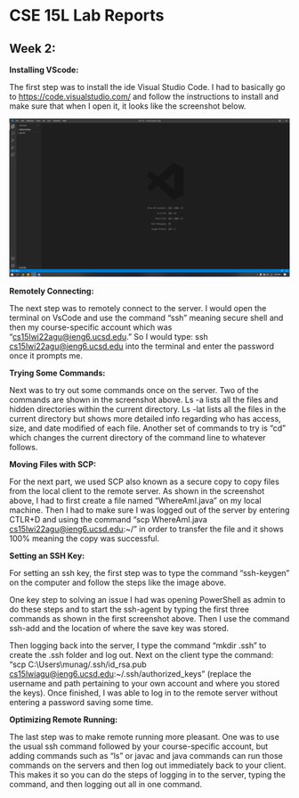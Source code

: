 # **CSE 15L Lab Reports**

## Week 2:

**Installing VScode:**

The first step was to install the ide Visual Studio Code. I had to basically go to https://code.visualstudio.com/ and follow the instructions to install and make sure that when I open it, it looks like the screenshot below.

![Image](vscode.png)

**Remotely Connecting:**

The next step was to remotely connect to the server. I would open the terminal on VsCode and use the command “ssh” meaning secure shell and then my course-specific account which was “cs15lwi22agu@ieng6.ucsd.edu.” So I would type: ssh cs15lwi22agu@ieng6.ucsd.edu into the terminal and enter the password once it prompts me.

**Trying Some Commands:**

Next was to try out some commands once on the server. Two of the commands are shown in the screenshot above. Ls -a lists all the files and hidden directories within the current directory. Ls -lat lists all the files in the current directory but shows more detailed info regarding who has access, size, and date modified of each file. Another set of commands to try is “cd” which changes the current directory of the command line to whatever follows.

**Moving Files with SCP:**

For the next part, we used SCP also known as a secure copy to copy files from the local client to the remote server. As shown in the screenshot above, I had to first create a file named “WhereAmI.java” on my local machine. Then I had to make sure I was logged out of the server by entering CTLR+D and using the command “scp WhereAmI.java cs15lwi22agu@ieng6.ucsd.edu:~/” in order to transfer the file and it shows 100% meaning the copy was successful. 

**Setting an SSH Key:**

For setting an ssh key, the first step was to type the command “ssh-keygen” on the computer and follow the steps like the image above. 

One key step to solving an issue I had was opening PowerShell as admin to do these steps and to start the ssh-agent by typing the first three commands as shown in the first screenshot above. Then I use the command ssh-add and the location of where the save key was stored.

Then logging back into the server, I type the command “mkdir .ssh” to create the .ssh folder and log out. Next on the client type the command: “scp C:\Users\munag/.ssh/id_rsa.pub cs15lwiagu@ieng6.ucsd.edu:~/.ssh/authorized_keys” (replace the username and path pertaining to your own account and where you stored the keys).
Once finished, I was able to log in to the remote server without entering a password saving some time.

**Optimizing Remote Running:**

The last step was to make remote running more pleasant. One was to use the usual ssh command followed by your course-specific account, but adding commands such as “ls” or javac and java commands can run those commands on the servers and then log out immediately back to your client. This makes it so you can do the steps of logging in to the server, typing the command, and then logging out all in one command.





